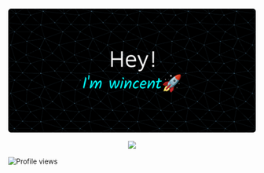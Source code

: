 ![header](./banner.png)


<p align="center">
  <img src="https://readme-typing-svg.herokuapp.com?color=0d8eceF&size=30&center=true&vCenter=true&width=550&height=70&lines=Hey+There+👋,+I'm+Wincent;+An+Open+Source+Contributor+🌟;A+Web+Developer+💻;A+Distributed+Systems+Fan+🌐;">
</p>


![Profile views](https://komarev.com/ghpvc/?username=ahrwn&label=Profile%20views&color=60598F&style=flat)
